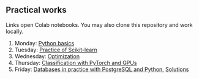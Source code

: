 ## Practical works

Links open Colab notebooks. You may also clone this repository and work locally.

 1. Monday: [Python basics](https://colab.research.google.com/github/data-psl/lectures2021/blob/master/notebooks/01_python_basics.ipynb)
 2. Tuesday: [Practice of Scikit-learn](https://github.com/data-psl/lectures2021/tree/master/notebooks/02_sklearn)
 3. Wednesday: [Optimization](https://colab.research.google.com/github/data-psl/lectures2021/blob/master/notebooks/03_optimization.ipynb)
 4. Thursday: [Classification with PyTorch and GPUs](https://github.com/data-psl/lectures2021/tree/master/notebooks/04_pytorch)
 5. Friday: [Databases in practice with PostgreSQL and Python](https://github.com/data-psl/lectures2021/tree/master/notebooks/05_sql.pdf), [Solutions](https://github.com/data-psl/lectures2021/tree/master/notebooks/05_sql_solutions.zip)
